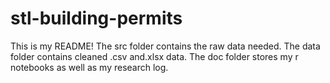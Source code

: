 # stl-building-permits

This is my README! The src folder contains the raw data needed. The data folder contains cleaned .csv and.xlsx data. The doc folder stores my r notebooks as well as my research log. 
